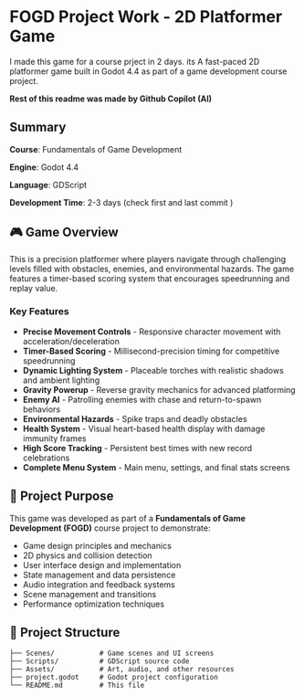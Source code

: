 # FOGD Project Work - 2D Platformer Game
I made this game for a course prject in 2 days. its A fast-paced 2D platformer game built in Godot 4.4 as part of a game development course project.

**Rest of this readme was made by Github Copilot (AI)**

## Summary
**Course**: Fundamentals of Game Development

**Engine**: Godot 4.4

**Language**: GDScript

**Development Time**: 2-3 days (check first and last commit
)
## 🎮 Game Overview

This is a precision platformer where players navigate through challenging levels filled with obstacles, enemies, and environmental hazards. The game features a timer-based scoring system that encourages speedrunning and replay value.

### Key Features

- **Precise Movement Controls** - Responsive character movement with acceleration/deceleration
- **Timer-Based Scoring** - Millisecond-precision timing for competitive speedrunning
- **Dynamic Lighting System** - Placeable torches with realistic shadows and ambient lighting
- **Gravity Powerup** - Reverse gravity mechanics for advanced platforming
- **Enemy AI** - Patrolling enemies with chase and return-to-spawn behaviors
- **Environmental Hazards** - Spike traps and deadly obstacles
- **Health System** - Visual heart-based health display with damage immunity frames
- **High Score Tracking** - Persistent best times with new record celebrations
- **Complete Menu System** - Main menu, settings, and final stats screens

## 🎯 Project Purpose

This game was developed as part of a **Fundamentals of Game Development (FOGD)** course project to demonstrate:

- Game design principles and mechanics
- 2D physics and collision detection
- User interface design and implementation
- State management and data persistence
- Audio integration and feedback systems
- Scene management and transitions
- Performance optimization techniques

## 📁 Project Structure

```
├── Scenes/           # Game scenes and UI screens
├── Scripts/          # GDScript source code
├── Assets/           # Art, audio, and other resources
├── project.godot     # Godot project configuration
└── README.md         # This file
```

